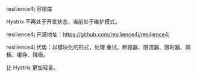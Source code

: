 resilience4j 容错库

Hystrix 不再处于开发状态，当前处于维护模式。

resilience4j 开源地址：https://github.com/resilience4j/resilience4j

resilience4j 优势：以模块化的形式，处理 重试、断路器、限流器、限时器、隔板、缓存、降级。

比 Hystrix 更加轻量。
